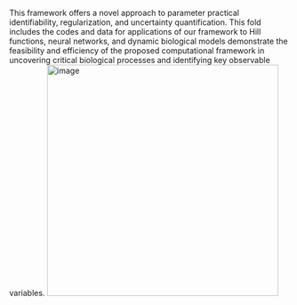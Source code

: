 This framework offers a novel approach to parameter practical identifiability, regularization, and uncertainty quantification.
This fold includes the codes and data for applications of our framework to Hill functions, neural networks, and dynamic biological models demonstrate the feasibility and efficiency of the proposed computational framework in uncovering critical biological processes and identifying key observable variables.
<img width="416" alt="image" src="https://github.com/user-attachments/assets/4e9bd260-1600-4a6e-aaaa-55a279b07208" />

